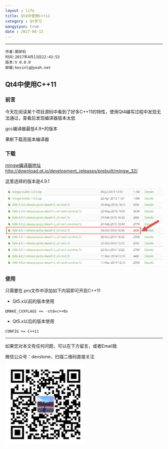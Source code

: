 ```yaml
---
layout : life
title: Qt4中使用C++11
category : Qt学习
wangyiyun: true
date : 2017-04-13
---
```


******

    作者:鹅卵石
    时间:2017年4月13日22:43:53
    版本:V 0.0.0
    邮箱:kevinlq@yeah.net

<!-- more -->

##  Qt4中使用C++11

### 前言
今天在阅读某个项目源码中看到了好多C++11的特性，使用Qt4编写过程中发现无法通过，查看后发现编译器版本太低

gcc编译器最低4.9+的版本


果断下载高版本编译器

### 下载

[mingw编译器地址http://download.qt.io/development_releases/prebuilt/mingw_32/](http://download.qt.io/development_releases/prebuilt/mingw_32/)

这里选择的版本是4.9.1

![mingw-4.9.1](/res/img/blog/Qt学习/2017-04-13_22-50-47.png)


### 使用

只需要在.pro文件中添加如下内容即可开启C++11

* Qt5.x以前的版本使用
```
QMAKE_CXXFLAGS += -std=c++0x  
```

* Qt5.x以后的版本使用
```
CONFIG += C++11 
```

---

如果您对本文有任何问题，可以在下方留言，或者Email我 

微信公众号：devstone，扫描二维码直接关注

![](/res/img/blog/qrcode_for_devstone.jpg)